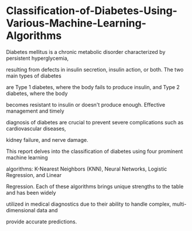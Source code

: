 # Classification-of-Diabetes-Using-Various-Machine-Learning-Algorithms
Diabetes mellitus is a chronic metabolic disorder characterized by persistent hyperglycemia, 

resulting from defects in insulin secretion, insulin action, or both. The two main types of diabetes 

are Type 1 diabetes, where the body fails to produce insulin, and Type 2 diabetes, where the body 

becomes resistant to insulin or doesn't produce enough. Effective management and timely 

diagnosis of diabetes are crucial to prevent severe complications such as cardiovascular diseases, 

kidney failure, and nerve damage.

This report delves into the classification of diabetes using four prominent machine learning 

algorithms: K-Nearest Neighbors (KNN), Neural Networks, Logistic Regression, and Linear 

Regression. Each of these algorithms brings unique strengths to the table and has been widely 

utilized in medical diagnostics due to their ability to handle complex, multi-dimensional data and 

provide accurate predictions.
